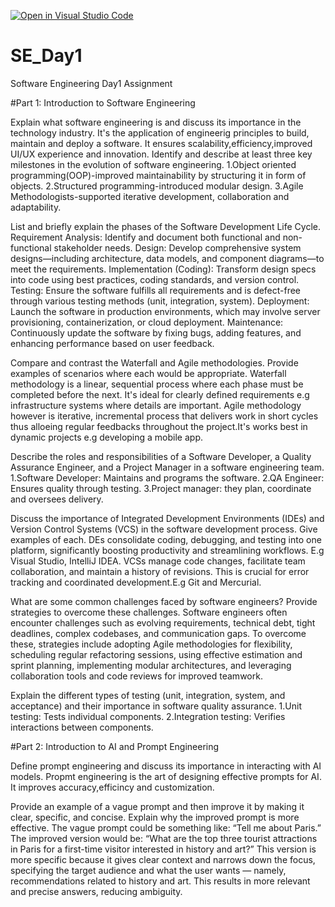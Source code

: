 [![Open in Visual Studio Code](https://classroom.github.com/assets/open-in-vscode-2e0aaae1b6195c2367325f4f02e2d04e9abb55f0b24a779b69b11b9e10269abc.svg)](https://classroom.github.com/online_ide?assignment_repo_id=18361475&assignment_repo_type=AssignmentRepo)
# SE_Day1
Software Engineering Day1 Assignment

#Part 1: Introduction to Software Engineering

Explain what software engineering is and discuss its importance in the technology industry.
It's the application of engineerig principles to build, maintain and deploy a software.
It ensures scalability,efficiency,improved UI/UX experience and innovation.
Identify and describe at least three key milestones in the evolution of software engineering.
1.Object oriented programming(OOP)-improved maintainability by structuring it in form of objects.
2.Structured programming-introduced modular design.
3.Agile Methodologists-supported iterative development, collaboration and adaptability.

List and briefly explain the phases of the Software Development Life Cycle.
Requirement Analysis: Identify and document both functional and non-functional stakeholder needs.
Design: Develop comprehensive system designs—including architecture, data models, and component diagrams—to meet the requirements.
Implementation (Coding): Transform design specs into code using best practices, coding standards, and version control.
Testing: Ensure the software fulfills all requirements and is defect-free through various testing methods (unit, integration, system).
Deployment: Launch the software in production environments, which may involve server provisioning, containerization, or cloud deployment.
Maintenance: Continuously update the software by fixing bugs, adding features, and enhancing performance based on user feedback.



Compare and contrast the Waterfall and Agile methodologies. Provide examples of scenarios where each would be appropriate.
Waterfall methodology is a linear, sequential process where each phase must be completed before the next. It's ideal for clearly defined requirements e.g infrastructure systems where details are important.
Agile methodology however is iterative, incremental process that delivers work in short cycles thus alloeing regular feedbacks throughout the project.It's works best in dynamic projects e.g developing a mobile app.


Describe the roles and responsibilities of a Software Developer, a Quality Assurance Engineer, and a Project Manager in a software engineering team.
1.Software Developer: Maintains and programs the software.
2.QA Engineer: Ensures quality through testing.
3.Project manager: they plan, coordinate and oversees delivery.

Discuss the importance of Integrated Development Environments (IDEs) and Version Control Systems (VCS) in the software development process. Give examples of each.
DEs consolidate coding, debugging, and testing into one platform, significantly boosting productivity and streamlining workflows. E.g Visual Studio, IntelliJ IDEA. VCSs manage code changes, facilitate team collaboration, and maintain a history of revisions. This is crucial for error tracking and coordinated development.E.g Git and Mercurial.

What are some common challenges faced by software engineers? Provide strategies to overcome these challenges.
Software engineers often encounter challenges such as evolving requirements, technical debt, tight deadlines, complex codebases, and communication gaps. To overcome these, strategies include adopting Agile methodologies for flexibility, scheduling regular refactoring sessions, using effective estimation and sprint planning, implementing modular architectures, and leveraging collaboration tools and code reviews for improved teamwork.


Explain the different types of testing (unit, integration, system, and acceptance) and their importance in software quality assurance.
1.Unit testing: Tests individual components.
2.Integration testing: Verifies interactions between components.

#Part 2: Introduction to AI and Prompt Engineering


Define prompt engineering and discuss its importance in interacting with AI models.
Propmt engineering is the art of designing effective prompts for AI. It improves accuracy,efficincy and customization.



Provide an example of a vague prompt and then improve it by making it clear, specific, and concise. Explain why the improved prompt is more effective.
The vague prompt could be something like: “Tell me about Paris.” The improved version would be: “What are the top three tourist attractions in Paris for a first-time visitor interested in history and art?” This version is more specific because it gives clear context and narrows down the focus, specifying the target audience and what the user wants — namely, recommendations related to history and art. This results in more relevant and precise answers, reducing ambiguity.

